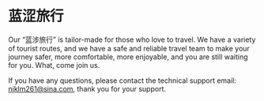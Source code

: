 # 蓝涩旅行

Our “蓝涉旅行” is tailor-made for those who love to travel. We have a variety of tourist routes, and we have a safe and reliable travel team to make your journey safer, more comfortable, more enjoyable, and you are still waiting for you. What, come join us.

If you have any questions, please contact the technical support email: njklm261@sina.com, thank you for your support.
